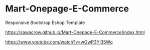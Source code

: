 # Mart-Onepage-E-Commerce
Responsive Bootstrap Eshop Template

https://sawacrow.github.io/Mart-Onepage-E-Commerce/index.html

https://www.youtube.com/watch?v=wGwP3Yj35Wo
